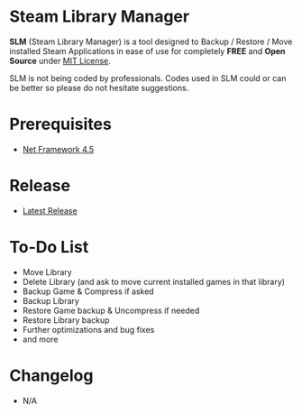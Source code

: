 Steam Library Manager
===================
**SLM** (Steam Library Manager) is a tool designed to Backup / Restore / Move installed Steam Applications in ease of use for completely **FREE** and **Open Source** under [MIT License](http://en.wikipedia.org/wiki/MIT_License).

SLM is not being coded by professionals. Codes used in SLM could or can be better so please do not hesitate suggestions.

Prerequisites
===================
 - [Net Framework 4.5](https://www.microsoft.com/en-us/download/details.aspx?id=30653)

Release
===================
 - [Latest Release](https://raw.githubusercontent.com/RevoLand/Steam-Library-Manager/master/Binaries/Steam%20Library%20Manager.exe)

To-Do List
===================
 - Move Library
 - Delete Library (and ask to move current installed games in that library)
 - Backup Game & Compress if asked
 - Backup Library
 - Restore Game backup & Uncompress if needed
 - Restore Library backup
 - Further optimizations and bug fixes
 - and more

Changelog
===================
 - N/A

